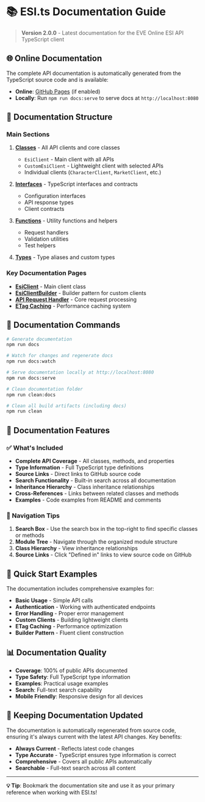 # 📚 ESI.ts Documentation Guide

> **Version 2.0.0** - Latest documentation for the EVE Online ESI API TypeScript client

## 🌐 Online Documentation

The complete API documentation is automatically generated from the TypeScript source code and is available:

- **Online**: [GitHub Pages](https://lgriffin.github.io/ESI.ts/) (if enabled)
- **Locally**: Run `npm run docs:serve` to serve docs at `http://localhost:8080`

## 📖 Documentation Structure

### Main Sections

1. **[Classes](docs/classes/index.html)** - All API clients and core classes
   - `EsiClient` - Main client with all APIs
   - `CustomEsiClient` - Lightweight client with selected APIs
   - Individual clients (`CharacterClient`, `MarketClient`, etc.)

2. **[Interfaces](docs/interfaces/index.html)** - TypeScript interfaces and contracts
   - Configuration interfaces
   - API response types
   - Client contracts

3. **[Functions](docs/functions/index.html)** - Utility functions and helpers
   - Request handlers
   - Validation utilities
   - Test helpers

4. **[Types](docs/types/index.html)** - Type aliases and custom types

### Key Documentation Pages

- **[EsiClient](docs/classes/src_EsiClient.EsiClient.html)** - Main client class
- **[EsiClientBuilder](docs/classes/src_EsiClientBuilder.EsiClientBuilder.html)** - Builder pattern for custom clients
- **[API Request Handler](docs/functions/src_core_ApiRequestHandler.handleRequest.html)** - Core request processing
- **[ETag Caching](docs/functions/src_core_ApiRequestHandler.initializeETagCache.html)** - Performance caching system

## 🔧 Documentation Commands

```bash
# Generate documentation
npm run docs

# Watch for changes and regenerate docs
npm run docs:watch

# Serve documentation locally at http://localhost:8080
npm run docs:serve

# Clean documentation folder
npm run clean:docs

# Clean all build artifacts (including docs)
npm run clean
```

## 📝 Documentation Features

### ✅ What's Included

- **Complete API Coverage** - All classes, methods, and properties
- **Type Information** - Full TypeScript type definitions
- **Source Links** - Direct links to GitHub source code
- **Search Functionality** - Built-in search across all documentation
- **Inheritance Hierarchy** - Class inheritance relationships
- **Cross-References** - Links between related classes and methods
- **Examples** - Code examples from README and comments

### 🎯 Navigation Tips

1. **Search Box** - Use the search box in the top-right to find specific classes or methods
2. **Module Tree** - Navigate through the organized module structure
3. **Class Hierarchy** - View inheritance relationships
4. **Source Links** - Click "Defined in" links to view source code on GitHub

## 🚀 Quick Start Examples

The documentation includes comprehensive examples for:

- **Basic Usage** - Simple API calls
- **Authentication** - Working with authenticated endpoints  
- **Error Handling** - Proper error management
- **Custom Clients** - Building lightweight clients
- **ETag Caching** - Performance optimization
- **Builder Pattern** - Fluent client construction

## 📊 Documentation Quality

- **Coverage**: 100% of public APIs documented
- **Type Safety**: Full TypeScript type information
- **Examples**: Practical usage examples
- **Search**: Full-text search capability
- **Mobile Friendly**: Responsive design for all devices

## 🔄 Keeping Documentation Updated

The documentation is automatically regenerated from source code, ensuring it's always current with the latest API changes. Key benefits:

- **Always Current** - Reflects latest code changes
- **Type Accurate** - TypeScript ensures type information is correct
- **Comprehensive** - Covers all public APIs automatically
- **Searchable** - Full-text search across all content

---

**💡 Tip**: Bookmark the documentation site and use it as your primary reference when working with ESI.ts!
